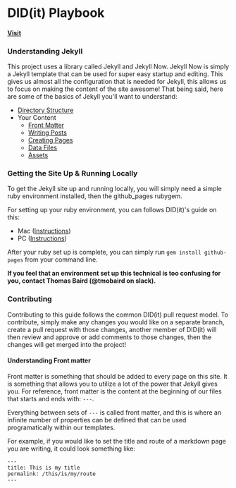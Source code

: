 # DID(it) Playbook

#### [Visit](https://pages.git.uscis.dhs.gov/USCIS/didit_playbook/)

### Understanding Jekyll

This project uses a library called Jekyll and Jekyll Now. Jekyll Now is simply a Jekyll template that can be used
for super easy startup and editing. This gives us almost all the configuration that is needed for Jekyll, this allows
us to focus on making the content of the site awesome! That being said, here are some of the basics of Jekyll you'll
want to understand:

- [Directory Structure](https://jekyllrb.com/docs/structure/)
- Your Content
    - [Front Matter](https://jekyllrb.com/docs/frontmatter/)
    - [Writing Posts](https://jekyllrb.com/docs/posts/)
    - [Creating Pages](https://jekyllrb.com/docs/pages/)
    - [Data Files](https://jekyllrb.com/docs/datafiles/)
    - [Assets](https://jekyllrb.com/docs/assets/)
    
### Getting the Site Up & Running Locally

To get the Jekyll site up and running locally, you will simply need a simple ruby environment installed, then the
github_pages rubygem.

For setting up your ruby environment, you can follows DID(it)'s guide on this:

- Mac ([Instructions](https://git.uscis.dhs.gov/USCIS/didit_development_ruby/wiki/Ruby-Development-Environment-Setup-Guide-(macOS)))
- PC ([Instructions](https://git.uscis.dhs.gov/USCIS/didit_development_ruby/wiki/Ruby-Dev-Environment-Setup-Guide-for-Windows-7-(Ubuntu,-Vagrant-&-Virtualbox)))

After your ruby set up is complete, you can simply run `gem install github-pages` from your command line.

**If you feel that an environment set up this technical is too confusing for you, contact Thomas Baird (@tmobaird on slack).**

### Contributing

Contributing to this guide follows the common DID(it) pull request model. To contribute, simply make any changes you
would like on a separate branch, create a pull request with those changes, another member of DID(it) will then
review and approve or add comments to those changes, then the changes will get merged into the project!

#### Understanding Front matter

Front matter is something that should be added to every page on this site. It is something that allows you
to utilize a lot of the power that Jekyll gives you. For reference, front matter is the content at the beginning
of our files that starts and ends with: `---`.

Everything between sets of `---` is called front matter, and this is where an infinite number of properties
can be defined that can be used programatically within our templates.

For example, if you would like to set the title and route of a markdown page you are writing, it could
look something like:

```
---
title: This is my title
permalink: /this/is/my/route
---
```
